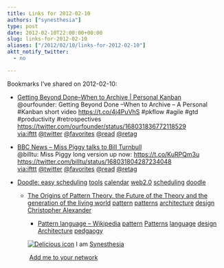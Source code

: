 ```yaml
---
title: Links for 2012-02-10
authors: ["synesthesia"]
type: post
date: 2012-02-10T22:00:00+00:00
slug: links-for-2012-02-10 
aliases: ["/2012/02/10/links-for-2012-02-10"]
aktt_notify_twitter:
  - no

---
```

Bookmarks I&#8217;ve shared on 2012-02-10:

  * [Getting Beyond Done&ndash;When to Archive | Personal Kanban][1]  
    @ourfounder: Getting Beyond Done &ndash;When to Archive &#8211; A Personal #Kanban short video https://t.co/4j4PuVhS #pkflow #agile #gtd #productivity #retrospectives https://twitter.com/ourfounder/status/168031836772118529  
    [via:ifttt][2]  [@twitter][3]  [@favorites][4]  [@read][5]  [@retag][6] 
  * [BBC News &#8211; Miss Piggy talks to Bill Turnbull][7]  
    @billtu: Miss Piggy long version up now: https://t.co/KuRPQm3u https://twitter.com/billtu/status/168031804287234048  
    [via:ifttt][2]  [@twitter][3]  [@favorites][4]  [@read][5]  [@retag][6] 
  * [Doodle: easy scheduling][8] 
    [tools][9] [calendar][10] [web2.0][11] [scheduling][12] [doodle][13] </li> 
    
      * [The Origins of Pattern Theory, the Future of the Theory and the generation of the living world][14] 
        [pattern][15] [patterns][16] [architecture][17] [design][18] [Christopher Alexander][19] </li> 
        
          * [Pattern language &#8211; Wikipedia][20] 
            [pattern][15] [Patterns][21] [language][22] [design][18] [Architecture][23] [pedgaogy][24] </li> </ul> 
            
            <p class="deliciouslink">
              <a href="https://del.icio.us/synesthesia" title="See all my bookmarks on del.icio.us"><img src="https://www.synesthesia.co.uk/images/deliciousicon.jpg" alt="Delicious icon" /></a>&nbsp;I am <a href="https://del.icio.us/synesthesia" title="See all my bookmarks on del.icio.us">Synesthesia</a>
            </p>
            
            <p class="deliciouslink">
              <a href="https://del.icio.us/network?add=synesthesia" title="Add me to your del.icio.us network"><img src="https://www.synesthesia.co.uk/images/add.gif" alt="" /></a>&nbsp;<a href="https://del.icio.us/network?add=synesthesia" title="Add me to your del.icio.us network">Add me to your network</a>
            </p>

 [1]: https://www.personalkanban.com/pk/primers/getting-beyond-donewhen-to-archive/
 [2]: https://www.delicious.com/synesthesia/via%3Aifttt
 [3]: https://www.delicious.com/synesthesia/+%40twitter
 [4]: https://www.delicious.com/synesthesia/+%40favorites
 [5]: https://www.delicious.com/synesthesia/+%40read
 [6]: https://www.delicious.com/synesthesia/+%40retag
 [7]: https://www.bbc.co.uk/news/16986689
 [8]: https://www.doodle.com/
 [9]: https://www.delicious.com/synesthesia/tools
 [10]: https://www.delicious.com/synesthesia/calendar
 [11]: https://www.delicious.com/synesthesia/web2.0
 [12]: https://www.delicious.com/synesthesia/scheduling
 [13]: https://www.delicious.com/synesthesia/doodle
 [14]: https://www.patternlanguage.com/archive/ieee/ieeetext.htm
 [15]: https://www.delicious.com/synesthesia/pattern
 [16]: https://www.delicious.com/synesthesia/patterns
 [17]: https://www.delicious.com/synesthesia/architecture
 [18]: https://www.delicious.com/synesthesia/design
 [19]: https://www.delicious.com/synesthesia/Christopher+Alexander
 [20]: https://en.wikipedia.org/wiki/Pattern_language
 [21]: https://www.delicious.com/synesthesia/Patterns
 [22]: https://www.delicious.com/synesthesia/language
 [23]: https://www.delicious.com/synesthesia/Architecture
 [24]: https://www.delicious.com/synesthesia/pedgaogy